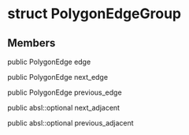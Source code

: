 # struct PolygonEdgeGroup


## Members

public PolygonEdge edge

public PolygonEdge next_edge

public PolygonEdge previous_edge

public absl::optional<PolygonEdge> next_adjacent

public absl::optional<PolygonEdge> previous_adjacent



